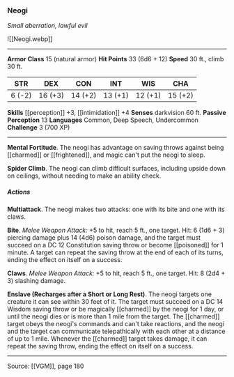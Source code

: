 ### Neogi
_Small aberration, lawful evil_

![[Neogi.webp]]




---

**Armor Class** 15 (natural armor)
**Hit Points** 33 (6d6 + 12)
**Speed** 30 ft., climb 30 ft.

| STR     | DEX     | CON     | INT     | WIS     | CHA     |
|---------|---------|---------|---------|---------|---------|
| 6 (-2) | 16 (+3) | 14 (+2) | 13 (+1) | 12 (+1) | 15 (+2) |

**Skills** [[perception]] +3, [[intimidation]] +4
**Senses** darkvision 60 ft.
**Passive Perception** 13
**Languages** Common, Deep Speech, Undercommon
**Challenge** 3 (700 XP)

---

**Mental Fortitude**. The neogi has advantage on saving throws against being [[charmed]] or [[frightened]], and magic can't put the neogi to sleep.

**Spider Climb**. The neogi can climb difficult surfaces, including upside down on ceilings, without needing to make an ability check.

##### Actions
**Multiattack**. The neogi makes two attacks: one with its bite and one with its claws.

**Bite**. _Melee Weapon Attack:_ +5 to hit, reach 5 ft., one target. Hit: 6 (1d6 + 3) piercing damage plus 14 (4d6) poison damage, and the target must succeed on a DC 12 Constitution saving throw or become [[poisoned]] for 1 minute. A target can repeat the saving throw at the end of each of its turns, ending the effect on itself on a success.

**Claws**. _Melee Weapon Attack:_ +5 to hit, reach 5 ft., one target. Hit: 8 (2d4 + 3) slashing damage.

**Enslave (Recharges after a Short or Long Rest)**. The neogi targets one creature it can see within 30 feet of it. The target must succeed on a DC 14 Wisdom saving throw or be magically [[charmed]] by the neogi for 1 day, or until the neogi dies or is more than 1 mile from the target. The [[charmed]] target obeys the neogi's commands and can't take reactions, and the neogi and the target can communicate telepathically with each other at a distance of up to 1 mile. Whenever the [[charmed]] target takes damage, it can repeat the saving throw, ending the effect on itself on a success.


---

Source: [[VGM]], page 180